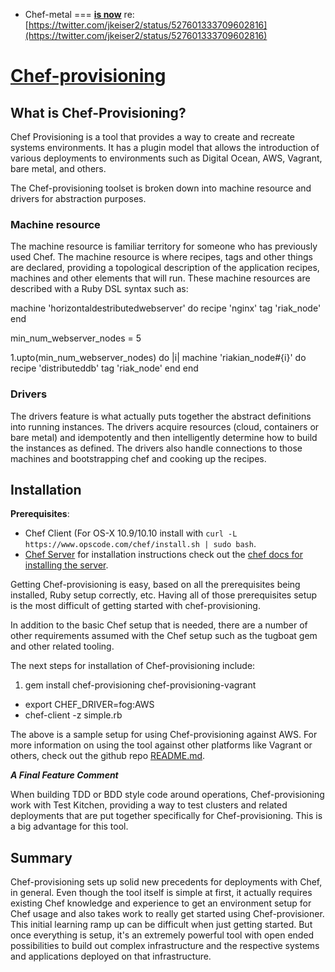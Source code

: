 * Chef-metal
===
**[is now](https://twitter.com/jkeiser2/status/527601333709602816)** re: [https://twitter.com/jkeiser2/status/527601333709602816](https://twitter.com/jkeiser2/status/527601333709602816)
# [Chef-provisioning](https://github.com/opscode/chef-provisioning)

## What is Chef-Provisioning?

Chef Provisioning is a tool that provides a way to create and recreate systems environments. It has a plugin model that allows the introduction of various deployments to environments such as Digital Ocean, AWS, Vagrant, bare metal, and others.

The Chef-provisioning toolset is broken down into machine resource and drivers for abstraction purposes.

### Machine resource

The machine resource is familiar territory for someone who has previously used Chef. The machine resource is where recipes, tags and other things are declared, providing a topological description of the application recipes, machines and other elements that will run. These machine resources are described with a Ruby DSL syntax such as:

machine 'horizontaldestributedwebserver' do
	recipe 'nginx'
	tag 'riak_node'
end

min_num_webserver_nodes = 5

1.upto(min_num_webserver_nodes) do |i|
  machine 'riakian_node#{i}' do
		recipe 'distributeddb'
		tag 'riak_node'
	end
end

### Drivers

The drivers feature is what actually puts together the abstract definitions into running instances. The drivers acquire resources (cloud, containers or bare metal) and idempotently and then intelligently determine how to build the instances as defined. The drivers also handle connections to those machines and bootstrapping chef and cooking up the recipes.

## Installation

**Prerequisites**:

* Chef Client (For OS-X 10.9/10.10 install with `curl -L https://www.opscode.com/chef/install.sh | sudo bash`.
* [Chef Server](http://docs.getchef.com/server/) for installation instructions check out the [chef docs for installing the server](https://docs.getchef.com/install_server.html).

Getting Chef-provisioning is easy, based on all the prerequisites being installed, Ruby setup correctly, etc. Having all of those prerequisites setup is the most difficult of getting started with chef-provisioning.

In addition to the basic Chef setup that is needed, there are a number of other requirements assumed with the Chef setup such as the tugboat gem and other related tooling.

The next steps for installation of Chef-provisioning include:

1. gem install chef-provisioning chef-provisioning-vagrant
* export CHEF_DRIVER=fog:AWS
* chef-client -z simple.rb

The above is a sample setup for using Chef-provisioning against AWS. For more information on using the tool against other platforms like Vagrant or others, check out the github repo [README.md](https://github.com/opscode/chef-provisioning/blob/master/README.md).

***A Final Feature Comment***

When building TDD or BDD style code around operations, Chef-provisioning work with Test Kitchen, providing a way to test clusters and related deployments that are put together specifically for Chef-provisioning. This is a big advantage for this tool.

## Summary

Chef-provisioning sets up solid new precedents for deployments with Chef, in general. Even though the tool itself is simple at first, it actually requires existing Chef knowledge and experience to get an environment setup for Chef usage and also takes work to really get started using Chef-provisioner. This initial learning ramp up can be difficult when just getting started. But once everything is setup, it's an extremely powerful tool with open ended possibilities to build out complex infrastructure and the respective systems and applications deployed on that infrastructure.